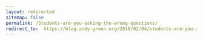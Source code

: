 ```yaml
---
layout: redirected
sitemap: false
permalink: /Students-are-you-asking-the-wrong-questions/
redirect_to:  https://blog.andy-green.org/2018/02/04/students-are-you-asking-the-wrong-questions/
---
```

